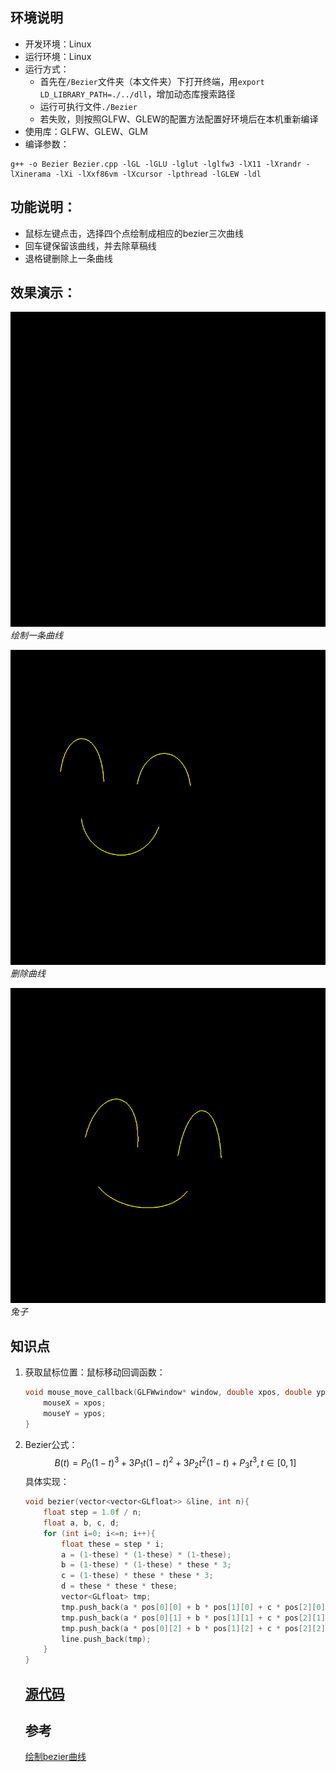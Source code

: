 ## 环境说明
* 开发环境：Linux
* 运行环境：Linux
* 运行方式：
    * 首先在`/Bezier`文件夹（本文件夹）下打开终端，用`export LD_LIBRARY_PATH=./../dll`，增加动态库搜索路径
    * 运行可执行文件`./Bezier`
    * 若失败，则按照GLFW、GLEW的配置方法配置好环境后在本机重新编译
* 使用库：GLFW、GLEW、GLM
* 编译参数：
```
g++ -o Bezier Bezier.cpp -lGL -lGLU -lglut -lglfw3 -lX11 -lXrandr -lXinerama -lXi -lXxf86vm -lXcursor -lpthread -lGLEW -ldl
```

## 功能说明：
* 鼠标左键点击，选择四个点绘制成相应的bezier三次曲线
* 回车键保留该曲线，并去除草稿线
* 退格键删除上一条曲线

## 效果演示：

![绘制一条曲线](https://raw.githubusercontent.com/Skyraker2016/markdownpic/master/bezier_add.gif)
*绘制一条曲线*

![删除曲线](https://raw.githubusercontent.com/Skyraker2016/markdownpic/master/bezier_del.gif)
*删除曲线*

![rabbit](https://raw.githubusercontent.com/Skyraker2016/markdownpic/master/bezier_rabbit.gif)
*兔子*


## 知识点
1. 获取鼠标位置：鼠标移动回调函数：
    ```cpp
    void mouse_move_callback(GLFWwindow* window, double xpos, double ypos){
        mouseX = xpos;
        mouseY = ypos;
    }
    ```
1. Bezier公式：
    $$ B(t) = P_0(1-t)^3 + 3P_1t(1-t)^2+3P_2t^2(1-t)+P_3t^3, t \in [0,1] $$
    具体实现：
    ```cpp
    void bezier(vector<vector<GLfloat>> &line, int n){
        float step = 1.0f / n;
        float a, b, c, d;
        for (int i=0; i<=n; i++){
            float these = step * i;
            a = (1-these) * (1-these) * (1-these);
            b = (1-these) * (1-these) * these * 3;
            c = (1-these) * these * these * 3;
            d = these * these * these;
            vector<GLfloat> tmp;
            tmp.push_back(a * pos[0][0] + b * pos[1][0] + c * pos[2][0] + d * pos[3][0]);
            tmp.push_back(a * pos[0][1] + b * pos[1][1] + c * pos[2][1] + d * pos[3][1]);
            tmp.push_back(a * pos[0][2] + b * pos[1][2] + c * pos[2][2] + d * pos[3][2]);
            line.push_back(tmp);
        }
    }
    ```

    ## [源代码](https://github.com/Skyraker2016/learn-opengl/blob/master/Bezier/Bezier.cpp)

    ## 参考
    [绘制bezier曲线](https://blog.csdn.net/qa1041335855/article/details/72083760)